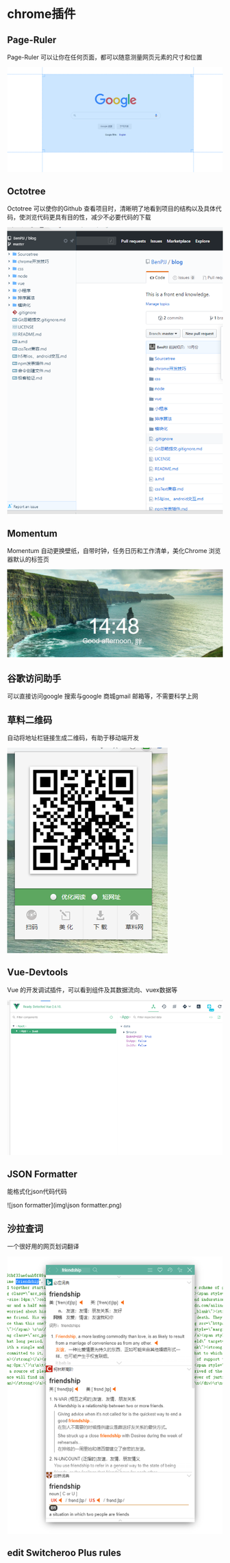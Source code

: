 # chrome插件

## Page-Ruler

Page-Ruler 可以让你在任何页面，都可以随意测量网页元素的尺寸和位置

![page-ruler](img\page-ruler.png)

## Octotree

Octotree 可以使你的Github 查看项目时，清晰明了地看到项目的结构以及具体代码，使浏览代码更具有目的性，减少不必要代码的下载

![octotree](img\octotree.png)

## Momentum

Momentum 自动更换壁纸，自带时钟，任务日历和工作清单，美化Chrome 浏览器默认的标签页

![momentum](img\momentum.png)

## 谷歌访问助手

可以直接访问google 搜索与google 商城gmail 邮箱等，不需要科学上网

## 草料二维码

自动将地址栏链接生成二维码，有助于移动端开发

![草料](img\草料.png)

## Vue-Devtools

Vue 的开发调试插件，可以看到组件及其数据流向、vuex数据等

![vue-devtools](img\vue-devtools.png)

## JSON Formatter

能格式化json代码代码

![json formatter](img\json formatter.png)

## 沙拉查词

一个很好用的网页划词翻译

![沙拉](img\沙拉.png)

## edit Switcheroo Plus rules